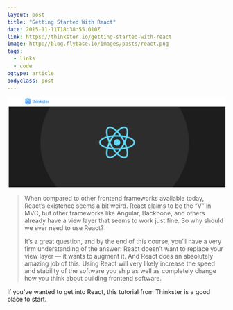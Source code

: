 ```yaml
---
layout: post 
title: "Getting Started With React" 
date: 2015-11-11T18:38:55.010Z 
link: https://thinkster.io/getting-started-with-react
image: http://blog.flybase.io/images/posts/react.png
tags:
  - links
  - code
ogtype: article 
bodyclass: post 
---
```


<div class="box-wrap"><div class="box">
	<img src="/images/posts/react.png" />
</div></div>

> When compared to other frontend frameworks available today, React’s existence seems a bit weird. React claims to be the “V” in MVC, but other frameworks like Angular, Backbone, and others already have a view layer that seems to work just fine. So why should we ever need to use React? 
> 
> It’s a great question, and by the end of this course, you’ll have a very firm understanding of the answer: React doesn’t want to replace your view layer — it wants to augment it. And React does an absolutely amazing job of this. Using React will very likely increase the speed and stability of the software you ship as well as completely change how you think about building frontend software.

If you've wanted to get into React, this tutorial from Thinkster is a good place to start.